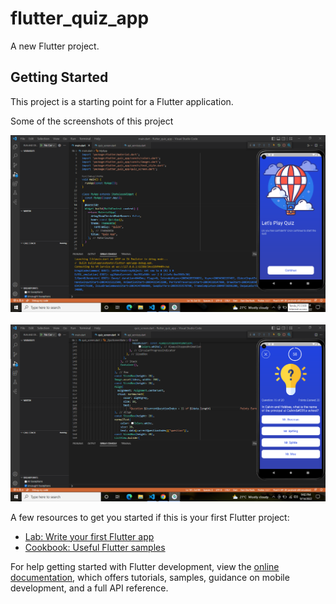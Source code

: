 # flutter_quiz_app

A new Flutter project.

## Getting Started

This project is a starting point for a Flutter application.

Some of the screenshots of this project

<img src="assets/screenshots/s1.png" />
<br>
<br>
<img src="assets/screenshots/s2.png" />

A few resources to get you started if this is your first Flutter project:

- [Lab: Write your first Flutter app](https://docs.flutter.dev/get-started/codelab)
- [Cookbook: Useful Flutter samples](https://docs.flutter.dev/cookbook)

For help getting started with Flutter development, view the
[online documentation](https://docs.flutter.dev/), which offers tutorials,
samples, guidance on mobile development, and a full API reference.
